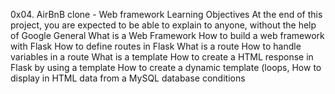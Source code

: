 0x04. AirBnB clone - Web framework
Learning Objectives
At the end of this project, you are expected to be able to explain to anyone, without the help of Google
General
What is a Web Framework
How to build a web framework with Flask
How to define routes in Flask
What is a route
How to handle variables in a route
What is a template
How to create a HTML response in Flask by using a template
How to create a dynamic template (loops,
How to display in HTML data from a MySQL database conditions

